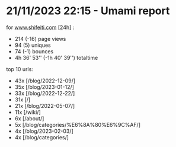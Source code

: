 # 21/11/2023 22:15 - Umami report
for www.shifeiti.com [24h] :

 - 214 (-16) page views
 - 94 (5) uniques
 - 74 (-1) bounces
 - 4h 36' 53'' (-1h 40' 39'') totaltime


top 10 urls:
 - 43x [/blog/2022-12-09/]
 - 35x [/blog/2023-01-12/]
 - 33x [/blog/2022-12-22/]
 - 31x [/]
 - 21x [/blog/2022-05-07/]
 - 11x [/wiki/]
 - 6x [/about/]
 - 5x [/blog/categories/%E6%8A%80%E6%9C%AF/]
 - 4x [/blog/2023-02-03/]
 - 4x [/blog/categories/]


